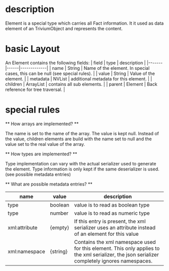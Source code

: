 # description

Element is a special type which carries all Fact information. It it used as data element of an TriviumObject and represents the content.

# basic Layout

An Element contains the following fields:
| field | type | description |
|-------|------|-------------|
| name | String | Name of the element. In special cases, this can be null (see special rules). |
| value | String | Value of the element. |
| metadata | NVList | additional metadata for this element. |
| children | ArrayList<Element> | contains all sub elements. |
| parent | Element | Back reference for tree traversal. |

# special rules

** How arrays are implemented? **

The name is set to the name of the array. The value is kept null. Instead of the value, children elements are build with the name set to null and the value set to the real value of the array.

** How types are implemented? **

Type implementation can vary with the actual serializer used to generate the element. Type information is only kept if the same deserializer is used. (see possible metadata entries)

** What are possible metadata entries? **

| name | value | description |
|------|-------|-------------|
| type | boolean | value is to read as boolean type |
| type | number | value is to read as numeric type |
| xml:attribute | {empty} | If this entry is present, the xml serializer uses an attribute instead of an element for this value |
| xml:namespace | {string} | Contains the xml namespace used for this element. This only applies to the xml serializer, the json serializer completely ignores namespaces. |
